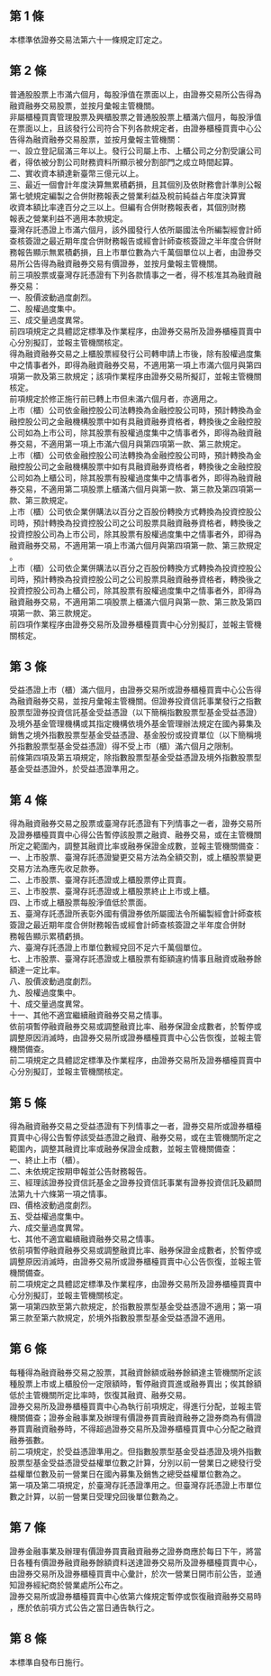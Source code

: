 第 1 條
-------
本標準依證券交易法第六十一條規定訂定之。

第 2 條
-------
普通股股票上市滿六個月，每股淨值在票面以上，由證券交易所公告得為  
融資融券交易股票，並按月彙報主管機關。  
非屬櫃檯買賣管理股票及興櫃股票之普通股股票上櫃滿六個月，每股淨值  
在票面以上，且該發行公司符合下列各款規定者，由證券櫃檯買賣中心公  
告得為融資融券交易股票，並按月彙報主管機關：  
一、設立登記屆滿三年以上。發行公司屬上市、上櫃公司之分割受讓公司  
    者，得依被分割公司財務資料所顯示被分割部門之成立時間起算。  
二、實收資本額達新臺幣三億元以上。  
三、最近一個會計年度決算無累積虧損，且其個別及依財務會計準則公報  
    第七號規定編製之合併財務報表之營業利益及稅前純益占年度決算實  
    收資本額比率達百分之三以上。但編有合併財務報表者，其個別財務  
    報表之營業利益不適用本款規定。  
臺灣存託憑證上市滿六個月，該外國發行人依所屬國法令所編製經會計師  
查核簽證之最近期年度合併財務報告或經會計師查核簽證之半年度合併財  
務報告顯示無累積虧損，且上市單位數為六千萬個單位以上者，由證券交  
易所公告得為融資融券交易有價證券，並按月彙報主管機關。  
前三項股票或臺灣存託憑證有下列各款情事之一者，得不核准其為融資融  
券交易：  
一、股價波動過度劇烈。  
二、股權過度集中。  
三、成交量過度異常。  
前四項規定之具體認定標準及作業程序，由證券交易所及證券櫃檯買賣中  
心分別擬訂，並報主管機關核定。  
得為融資融券交易之上櫃股票經發行公司轉申請上市後，除有股權過度集  
中之情事者外，即得為融資融券交易，不適用第一項上市滿六個月與第四  
項第一款及第三款規定；該項作業程序由證券交易所擬訂，並報主管機關  
核定。  
前項規定於修正施行前已轉上市但未滿六個月者，亦適用之。  
上市（櫃）公司依金融控股公司法轉換為金融控股公司時，預計轉換為金  
融控股公司之金融機構股票中如有具融資融券資格者，轉換後之金融控股  
公司如為上市公司，除其股票有股權過度集中之情事者外，即得為融資融  
券交易，不適用第一項上市滿六個月與第四項第一款、第三款規定。  
上市（櫃）公司依金融控股公司法轉換為金融控股公司時，預計轉換為金  
融控股公司之金融機構股票中如有具融資融券資格者，轉換後之金融控股  
公司如為上櫃公司，除其股票有股權過度集中之情事者外，即得為融資融  
券交易，不適用第二項股票上櫃滿六個月與第一款、第三款及第四項第一  
款、第三款規定。  
上市（櫃）公司依企業併購法以百分之百股份轉換方式轉換為投資控股公  
司時，預計轉換為投資控股公司之公司股票具融資融券資格者，轉換後之  
投資控股公司為上市公司，除其股票有股權過度集中之情事者外，即得為  
融資融券交易，不適用第一項上市滿六個月與第四項第一款、第三款規定  
。  
上市（櫃）公司依企業併購法以百分之百股份轉換方式轉換為投資控股公  
司時，預計轉換為投資控股公司之公司股票具融資融券資格者，轉換後之  
投資控股公司為上櫃公司，除其股票有股權過度集中之情事者外，即得為  
融資融券交易，不適用第二項股票上櫃滿六個月與第一款、第三款及第四  
項第一款、第三款規定。  
前四項作業程序由證券交易所及證券櫃檯買賣中心分別擬訂，並報主管機  
關核定。

第 3 條
-------
受益憑證上市（櫃）滿六個月，由證券交易所或證券櫃檯買賣中心公告得  
為融資融券交易，並按月彙報主管機關。但證券投資信託事業發行之指數  
股票型證券投資信託基金受益憑證（以下簡稱指數股票型基金受益憑證）  
及境外基金管理機構或其指定機構依境外基金管理辦法規定在國內募集及  
銷售之境外指數股票型基金受益憑證、基金股份或投資單位（以下簡稱境  
外指數股票型基金受益憑證）得不受上市（櫃）滿六個月之限制。  
前條第四項及第五項規定，除指數股票型基金受益憑證及境外指數股票型  
基金受益憑證外，於受益憑證準用之。

第 4 條
-------
得為融資融券交易之股票或臺灣存託憑證有下列情事之一者，證券交易所  
及證券櫃檯買賣中心得公告暫停該股票之融資、融券交易，或在主管機關  
所定之範圍內，調整其融資比率或融券保證金成數，並報主管機關備查：  
一、上市股票、臺灣存託憑證變更交易方法為全額交割，或上櫃股票變更  
    交易方法為應先收足款券。  
二、上市股票、臺灣存託憑證或上櫃股票停止買賣。  
三、上市股票、臺灣存託憑證或上櫃股票終止上市或上櫃。  
四、上市或上櫃股票每股淨值低於票面。  
五、臺灣存託憑證所表彰外國有價證券依所屬國法令所編製經會計師查核  
    簽證之最近期年度合併財務報告或經會計師查核簽證之半年度合併財  
    務報告顯示累積虧損。  
六、臺灣存託憑證上市單位數經兌回不足六千萬個單位。  
七、上市股票、臺灣存託憑證或上櫃股票有鉅額違約情事且融資或融券餘  
    額達一定比率。  
八、股價波動過度劇烈。  
九、股權過度集中。  
十、成交量過度異常。  
十一、其他不適宜繼續融資融券交易之情事。  
依前項暫停融資融券交易或調整融資比率、融券保證金成數者，於暫停或  
調整原因消滅時，由證券交易所或證券櫃檯買賣中心公告恢復，並報主管  
機關備查。  
前二項規定之具體認定標準及作業程序，由證券交易所及證券櫃檯買賣中  
心分別擬訂，並報主管機關核定。

第 5 條
-------
得為融資融券交易之受益憑證有下列情事之一者，證券交易所或證券櫃檯  
買賣中心得公告暫停該受益憑證之融資、融券交易，或在主管機關所定之  
範圍內，調整其融資比率或融券保證金成數，並報主管機關備查：  
一、終止上市（櫃）。  
二、未依規定按期申報並公告財務報告。  
三、經理該證券投資信託基金之證券投資信託事業有證券投資信託及顧問  
    法第九十六條第一項之情事。  
四、價格波動過度劇烈。  
五、受益權過度集中。  
六、成交量過度異常。  
七、其他不適宜繼續融資融券交易之情事。  
依前項暫停融資融券交易或調整融資比率、融券保證金成數者，於暫停或  
調整原因消滅時，由證券交易所或證券櫃檯買賣中心公告恢復，並報主管  
機關備查。  
前二項規定之具體認定標準及作業程序，由證券交易所及證券櫃檯買賣中  
心分別擬訂，並報主管機關核定。  
第一項第四款至第六款規定，於指數股票型基金受益憑證不適用；第一項  
第三款至第六款規定，於境外指數股票型基金受益憑證不適用。

第 6 條
-------
每種得為融資融券交易之股票，其融資餘額或融券餘額達主管機關所定該  
種股票上市或上櫃股份一定限額時，暫停融資買進或融券賣出；俟其餘額  
低於主管機關所定比率時，恢復其融資、融券交易。  
證券交易所及證券櫃檯買賣中心為執行前項規定，得進行分配，並報主管  
機關備查；證券金融事業及辦理有價證券買賣融資融券之證券商為有價證  
券買賣融資融券時，不得超過證券交易所及證券櫃檯買賣中心分配之融資  
融券張數。  
前二項規定，於受益憑證準用之。但指數股票型基金受益憑證及境外指數  
股票型基金受益憑證受益權單位數之計算，分別以前一營業日之總發行受  
益權單位數及前一營業日在國內募集及銷售之總受益權單位數為之。  
第一項及第二項規定，於臺灣存託憑證準用之。但臺灣存託憑證上市單位  
數之計算，以前一營業日受理兌回後單位數為之。

第 7 條
-------
證券金融事業及辦理有價證券買賣融資融券之證券商應於每日下午，將當  
日各種有價證券融資融券餘額資料送達證券交易所及證券櫃檯買賣中心，  
由證券交易所及證券櫃檯買賣中心彙計，於次一營業日開市前公告，並通  
知證券經紀商於營業處所公布之。  
證券交易所或證券櫃檯買賣中心依第六條規定暫停或恢復融資融券交易時  
，應於依前項方式公告之當日通告執行之。

第 8 條
-------
本標準自發布日施行。

